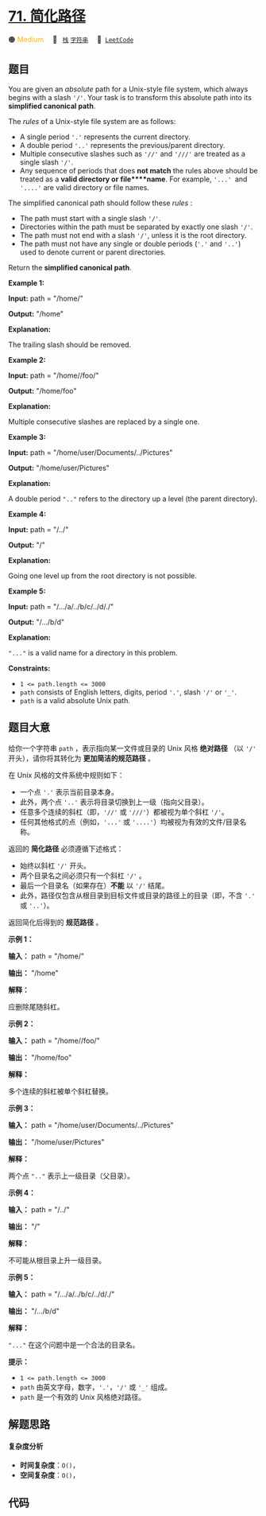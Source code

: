 # [71. 简化路径](https://leetcode.com/problems/simplify-path)

🟠 <font color=#ffb800>Medium</font>&emsp; 🔖&ensp; [`栈`](/leetcode/outline/tag/stack.md) [`字符串`](/leetcode/outline/tag/string.md)&emsp; 🔗&ensp;[`LeetCode`](https://leetcode.com/problems/simplify-path)

## 题目

You are given an _absolute_ path for a Unix-style file system, which always
begins with a slash `'/'`. Your task is to transform this absolute path into
its **simplified canonical path**.

The _rules_ of a Unix-style file system are as follows:

  * A single period `'.'` represents the current directory.
  * A double period `'..'` represents the previous/parent directory.
  * Multiple consecutive slashes such as `'//'` and `'///'` are treated as a single slash `'/'`.
  * Any sequence of periods that does **not match** the rules above should be treated as a **valid directory or** **file****name**. For example, `'...' `and `'....'` are valid directory or file names.

The simplified canonical path should follow these _rules_ :

  * The path must start with a single slash `'/'`.
  * Directories within the path must be separated by exactly one slash `'/'`.
  * The path must not end with a slash `'/'`, unless it is the root directory.
  * The path must not have any single or double periods (`'.'` and `'..'`) used to denote current or parent directories.

Return the **simplified canonical path**.



**Example 1:**

**Input:** path = "/home/"

**Output:** "/home"

**Explanation:**

The trailing slash should be removed.

**Example 2:**

**Input:** path = "/home//foo/"

**Output:** "/home/foo"

**Explanation:**

Multiple consecutive slashes are replaced by a single one.

**Example 3:**

**Input:** path = "/home/user/Documents/../Pictures"

**Output:** "/home/user/Pictures"

**Explanation:**

A double period `".."` refers to the directory up a level (the parent
directory).

**Example 4:**

**Input:** path = "/../"

**Output:** "/"

**Explanation:**

Going one level up from the root directory is not possible.

**Example 5:**

**Input:** path = "/.../a/../b/c/../d/./"

**Output:** "/.../b/d"

**Explanation:**

`"..."` is a valid name for a directory in this problem.



**Constraints:**

  * `1 <= path.length <= 3000`
  * `path` consists of English letters, digits, period `'.'`, slash `'/'` or `'_'`.
  * `path` is a valid absolute Unix path.


## 题目大意

给你一个字符串 `path` ，表示指向某一文件或目录的 Unix 风格 **绝对路径** （以 `'/'` 开头），请你将其转化为
**更加简洁的规范路径** 。

在 Unix 风格的文件系统中规则如下：

  * 一个点 `'.'` 表示当前目录本身。
  * 此外，两个点 `'..'` 表示将目录切换到上一级（指向父目录）。
  * 任意多个连续的斜杠（即，`'//'` 或 `'///'`）都被视为单个斜杠 `'/'`。
  * 任何其他格式的点（例如，`'...'` 或 `'....'`）均被视为有效的文件/目录名称。

返回的 **简化路径** 必须遵循下述格式：

  * 始终以斜杠 `'/'` 开头。
  * 两个目录名之间必须只有一个斜杠 `'/'` 。
  * 最后一个目录名（如果存在）**不能** 以 `'/'` 结尾。
  * 此外，路径仅包含从根目录到目标文件或目录的路径上的目录（即，不含 `'.'` 或 `'..'`）。

返回简化后得到的 **规范路径** 。



**示例 1：**

**输入：** path = "/home/"

**输出：** "/home"

**解释：**

应删除尾随斜杠。

**示例 2：**

**输入：** path = "/home//foo/"

**输出：** "/home/foo"

**解释：**

多个连续的斜杠被单个斜杠替换。

**示例 3：**

**输入：** path = "/home/user/Documents/../Pictures"

**输出：** "/home/user/Pictures"

**解释：**

两个点 `".."` 表示上一级目录（父目录）。

**示例 4：**

**输入：** path = "/../"

**输出：** "/"

**解释：**

不可能从根目录上升一级目录。

**示例 5：**

**输入：** path = "/.../a/../b/c/../d/./"

**输出：** "/.../b/d"

**解释：**

`"..."` 在这个问题中是一个合法的目录名。



**提示：**

  * `1 <= path.length <= 3000`
  * `path` 由英文字母，数字，`'.'`，`'/'` 或 `'_'` 组成。
  * `path` 是一个有效的 Unix 风格绝对路径。


## 解题思路

#### 复杂度分析

- **时间复杂度**：`O()`，
- **空间复杂度**：`O()`，

## 代码

```javascript

```
